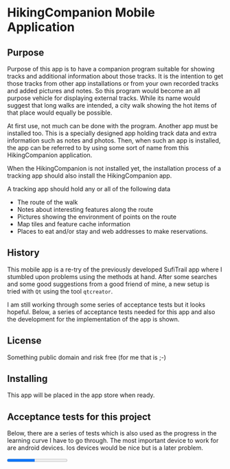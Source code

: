 # HikingCompanion Mobile Application

## Purpose
Purpose of this app is to have a companion program suitable for showing tracks and additional information about those tracks. It is the intention to get those tracks from other app installations or from your own recorded tracks and added pictures and notes. So this program would become an all purpose vehicle for displaying external tracks. While its name would suggest that long walks are intended, a city walk showing the hot items of that place would equally be possible.

At first use, not much can be done with the program. Another app must be installed too. This is a specially designed app holding track data and extra information such as notes and photos. Then, when such an app is installed, the app can be referred to by using some sort of name from this HikingCompanion application.

When the HikingCompanion is not installed yet, the installation process of a tracking app should also install the HikingCompanion app.

A tracking app should hold any or all of the following data
* The route of the walk
* Notes about interesting features along the route
* Pictures showing the environment of points on the route
* Map tiles and feature cache information
* Places to eat and/or stay and web addresses to make reservations.

## History
This mobile app is a re-try of the previously developed SufiTrail app where I stumbled upon problems using the methods at hand. After some searches and some good suggestions from a good friend of mine, a new setup is tried with `Qt` using the tool `qtcreator`.

I am still working through some series of acceptance tests but it looks hopeful. Below, a series of acceptance tests needed for this app and also the development for the implementation of the app is shown.

## License
Something public domain and risk free (for me that is ;-)

## Installing
This app will be placed in the app store when ready.


## Acceptance tests for this project
Below, there are a series of tests which is also used as the progress in the learning curve I have to go through. The most important device to work for are android devices. Ios devices would be nice but is a later problem.

<progress max=48 value="22" />

* [x] Android SDK, NDK and OpenJDK installation using Android Studio and linux installation tools.
* [ ] Xcode for ios
* [x] Configuration of qtcreator.
* [x] Setup devices for android
* [x] Setup devices for ios
* Run a few examples
  * [x] Build and run an example for the desktop
  * [x] Build, upload and run an example for an android device
  * [ ] Build, upload and run an example for an ios device

* QML Gui
  * [x] Create some GUI with fields and change things
  * [x] Build, upload and run this GUI on android device
  * [ ] Build, upload and run this GUI on ios device

  * Input processing
    * [x] Text input and show input
    * [x] Html or Rich text
    * [x] Scroll and wrap text
    * [x] Toolbar and normal buttons and processing
    * [ ] Radio buttons and show result
    * [ ] Check buttons and show result
    * [x] Make use of javascript for processing of events
    * [ ] Showing lists
    * [ ] Generating a list
    * [ ] Tables

  * Navigation. There are several implementations possible
    * [x] Show a menu. This is done using a `Column` component wherein `ToolButton` components are placed.
    * [x] Multipages. Pages are created in separate files using the `Page` component.
    * [x] Selecting pages from the menu.

* Integration of QML and C++. See for info [here][qtc-c++].
  * [x] Create a class with some variables and methods using <QObject> and other external modules
  * [x] Use the class in a QML description
  * [x] Debugging using qDebug() and using <QDebug>

* [x] Go into an existing directory using QDir
* [x] Open, read, write and create a file using QFile
* [ ] Create, test and delete a directory using QDir
* [ ] Build a directory tree using QDir

* XML processing to read and write qpx data and configuration files.
  * [x] Read and process an XML file. See also [this doc][qtc-xml].
  * [ ] Create an XML DOM tree
  * [ ] Save XML from DOM tree

* Map processing
  * [ ] Show a map
  * [ ] Move and zoom the map
  * Add information to map
    * [ ] Add a track using lines
    * [ ] Add features using icons
    * [ ] Make features clickable

* Device sensors
  * [ ] Location
  * [ ] Compass
  * [ ] Orientation
  * [ ] Battery
  * [ ] network device, online/offline

* Miscellaneous
  * [ ] Language switching using QLocale. See also Resources.
  * [ ] Android manifest
  * [ ] Desktop icon
  * [ ] Desktop widget


# Progress of the application
Next, the developing progress is shown here. Several entries are also in the acceptance tests to see if those things are possible because the purpose of the acceptance tests are to find out what Qt and the qtcreator tool is capable of.

## Events and devices to listen to
<progress value="0" max="7" />

There are several events which occur upon changing conditions in a device. These events must be captured for further actions.
* [ ] Battery condition to warn user of battery low state. App might dim display or perform other actions to save energy.
* [ ] Gps information to get current location.
* [ ] Network on and off line mode to update map and feature cache as well as send user data to a server
* [ ] Device compass to show map correctly pointing the map-north to the real north.
* [ ] Resize events to change from portrait to landscape mode and back. Responsive. Needed to display everything in proper sizes.
* [ ] Camera to add a picture as a point on the map when saved.
* [ ] Time and clock.

## Caching

Caching of data is needed for those moments that there is no network available.

<progress value='0' max='4' />

* [ ] At start up and network is on and a track is installed, caching must start. Caching must be inhibited when network is off or very slow.
* [ ] Store data (like date and time) to check for revisiting the caching process.
* Tile caching.
  * [ ] Make caching process visible when done for the first time. This can be a long process. Low resolution tiles are cached for places such as the current location when it is off track. Make use of the cache information provided by the installed track app.
* Feature caching.
    * [ ] Cache features using the information provided by the installed track app.
* Try to get weather forecast and cache (short term) this information too.

## The Menu
<progress value="2" max="4" />

* [x] Pressing the menu button `☰` shown on the map or other pages, will open a pane from the side to show a menu of options. A click on an entry will show another page. When selecting an entry, the menu is closed and a page will appear.
* [ ] Each page may have a button `🏠` to the map page. Pressing that will return to the map page

* [x] Layout of menu.
* [ ] Layout of all pages must be coherent and matching the pages and colors from the book.

## The pages of the application
A series of screen descriptions the application can show.

### Display on tablet screen
<progress value="0" max="2" />

* [ ] An icon must be designed
* [ ] A widget showing small part of a chart?

### Splash screen
<progress value="0" max="4" />

When starting the program, the app must show a splash screen with a nice hiking picture on it while the program gets ready in the background. When it is, the splash screen is removed.

  * [ ] Show a screen with a nice picture. Keep this displayed until everything is initialized. This provides for a better user experience.
  * [ ] Show a progress bar.
  * [ ] Show text displaying the task it is executing
  * [ ] Image must be made complete with some text

####  The pages to select from the menu

  * **Map**: Show map.
  * **Info**: Show route information
  * **Tracks**: Select a track.
  * **Feature** Show history, or other info.
  * **Start**: Record your track data.
  * **Config**: Configuration of user and program data.
  * **About**: Show a page with version, people and contacts.
  * **Exit**: Close the application.

## Start page
<progress value="10" max="14" />

The map page is the home page named **Map** below in the list of menu entries. On this page the following is shown;

  * Map. The map is displayed over the full width and height of the device.
    * [x] Map displayed, move around with swipe.
    * [x] Map should fill page automatically.
    * [x] Map, Menu and buttons must be adjusted when device is rotated.
    * [ ] Show features for starting scale of map.
    * [ ] Map layer for hightlines and/or shades
    * [x] Show current location.
    * [x] A dashed line is shown from urrent location to closest point on the track to show that the hiker wanders off route.
  * Zoom buttons. The buttons are placed on the left side.
    * [x] zooming with buttons.
    * [x] zooming by pinching (on mobile device).
    * [ ] Reveal more features when zooming in.
    * [ ] Remove features when zooming out.
  * North arrow button on the top right side.
    * [x] Click action aligns map to the north.
  * Open menu button ☰. Button is placed just below the north arrow.
    * [x] Click action shows the menu on the right side of the page.
  * Open street map attribute on the bottom right of the map.
    * [x] OSM attribution is displayed.

## The info page
<progress value="1" max="1" />

  The info page shows information of the currently selected track. There are 40 tracks to walk in 40 days so we need 40 pages of data. The info page is loaded from a file from the `www/info` directory when a track is selected.

  * [x] Fill the info page after selecting a track. Previous data must be removed.

#### The information pages for each track
<progress value="1" max="40" />

  The following pages must have some info
  * [x] 01 Istanbul City
  * [ ] 02 Yalova Gökçedere
  * [ ] 03 Gökçedere Güneyköy
  * [ ] 04 Güneyköy Orhangazi
  * [ ] 05 Orhangazi Çakırlı
  * [ ] 06 Çakırlı Mahmudiye
  * [ ] 07 Mahmudiyei İznik
  * [ ] 08 Iznik Bereket
  * [ ] 09 Bereket Osmaneli
  * [ ] 10 Osmaneli Vezirhan
  * [ ] 11 Vezirhan Bilecik
  * [ ] 12 Bilecik Küre
  * [ ] 13 Küre Sögüt
  * [ ] 14 Sögüt Yeşilyurt
  * [ ] 15 Yeşilyurt Alınca
  * [ ] 16 Alınca Eskişehir
  * [ ] 17 Eskişehir Süpüren
  * [ ] 18 Süpüren Sarayören
  * [ ] 19 Sarayören Seyitgazi
  * [ ] 20 Seyitgazi Sükranlı
  * [ ] 21 Sükranlı Ağlarca
  * [ ] 22 Ağlarca Muratkoru
  * [ ] 23 Muratkoru Gömü
  * [ ] 24 Gömü Emirdağ
  * [ ] 25 Emirdag Karacalar
  * [ ] 26 Karacalar Emirdede Tepesi
  * [ ] 27 Emirdede Tepesi Kemerkaya
  * [ ] 28 Kemerkaya Taşağıl
  * [ ] 29 Taşağıl Çay
  * [ ] 30 Çay Yakasenek
  * [ ] 31 Yakasenek Ulupinar
  * [ ] 32 Ulupinar Akşehir
  * [ ] 33 Akşehir Çakırlar
  * [ ] 34 Çakırlar Doganhisarn
  * [ ] 35 Doganhisar Aşağı Çığıl
  * [ ] 36 Aşağı Çığıl Derbent
  * [ ] 37 Derbent Salahattin
  * [ ] 38 Basarakavak Küçükmuhsine
  * [ ] 39 Küçükmuhsine Sille
  * [ ] 40 Sille Konya


## The Tracks page
<progress value="6" max="6" />

  * [x] Generate the page from the directory contents and the gpx track name found in those files.
  * [x] Show map when a selection is made.
  * [x] The route is displayed.
  * [x] The route is centered on page. This depends if information is available in the user track.
  * [x] The route is zoomed so as to fit the page. This depends if information is available in the user track.
  * [x] Show dashed line from current location to closest point on the trail when off trail (further than, lets say, 1 kilometer).

## The Features page
The Features page is filled when a feature is clicked. First a balloon is showed on the map pointing to the feature with text and a 'more ...' on the bottom.

<progress value="0" max="6" />

  * Selection of features to show;
    * [ ] Restaurant - reservation information and facility
    * [ ] Hotel etc - booking information and facility
    * [ ] Mosque - historic background
    * [ ] City, village - historic background, city elders contact info, etc.
  * [ ] Show balloon with info
  * [ ] Show extra info on info page

## The Config page

<progress value="0" max="4" />

  * [ ] Text message about users consent of sending data to server. Make rest of the questions available if user wants to provide personal data
  * [ ] Username
  * [ ] Email addresses
  * [ ] Where to save data; on local or external memory. Make gray or remove setting if there is no ecternal memory.

## The Start page
This is a page where a gps track can be started.

<progress value="5" max="8" />

* [x] Start tracking
* Stop and save tracking
  * [x] Convert coordinates into gpx XML text
  * [x] Save text into file
  * [ ] Display track in a list
  * [ ] Show track on screen
  * [ ] Keep on disk after reinstall/update
* [x] Postpone tracking
* [x] Continue tracking

## The About page
This is an overview of people involved and their tasks. Also other info can be shown such as a version number.

<progress value="2" max="3" />

  * [x] Show the members of the Sufi trail group.
  * [x] Show current version of the program.
  * [ ] Read version number from elsewhere, e.g. android manifest, and insert it when generating the html from sxml.

## The Exit page
This should show a dialog to ask the user if he/she really wants to quit the program.

<progress value="1" max="4" />

  * [ ] Show quit dialog
  * [ ] Recorded track must be saved if still unsaved.
  * [x] Exit program.
  * [ ] Keep program active in background.

# Other items or problems to think about

<progress value="0" max="8" />

  * [ ] Color mapping must match that of the maps printed on paper.
  * [ ] Add ability to choose other color maps for visual impaired or color blind people.
  * [ ] By what license should the project be protected
  * [ ] Privacy considerations

# Track data
The app uses gpx data from a file to read track information. It is shown and zoomed in on it when first loaded. These gpx files must be edited (by a separate program) to add some data in the `metadata` section of the gpx file.

<progress value="17" max="18" />

* [x] Program to make the calculations and store in gpx file: `gpx-edit.pl6`. It makes use of module Tracks.pm6.
* [x] Program `convert-all-tracks.pl6` to find all gpx files from `./Data/Tracks original` and call `gpx-edit.pl6` for each file found. The results are saved in `./www/tracks`.
* [x] The program `gpx-edit.pl6` calculates minimum and maximum of longitude and latitude and stores it in the xpath `/gpx/metadata/bounds`.
* The program also stores other data in the xpath `/gpx/metadata` of the gpx file.
  * [x] `name`; filename without '.gpx' and punctuation replaced by spaces.
  * [x] `desc`; **hiking routes from Istanbul to Konya**.
  * [x] `author`; **Sufi trail**.
  * [x] `copyright`; **Sufi trail**.
  * [x] `link` reference; **http://www.sufitrail.com/**. Its link text is **Sufi Trail Hike**.
  * [x] `time`; date and time of conversion.
  * [x] `keywords`; **hike**, **Konya**, **Istanbul** and some others taken from the filename.
  * [x] `bounds`; (mentioned above). It is set if it is not available. When found, it is not overwritten. This is how Garmin uses it!
  * `extensions` field is not used.

* [x] Remove all spaces between elements thereby making the gpx file smaller.
* Other wishes.
  * [x] Convert tracks one by one.
  * [ ] Compress the track to a smaller format to make the payload smaller.
  * [x] Sufi track is in one gpx file. Need to split them up to have a smaller footprint, especially when more features are put into the gpx as waypoints.
  * [x] Extract the waypoints from the sufi track gpx file into separate file.
  * [x] Extract separate tracks from the total sufi trail
  * [x] Adjust program to check for the Garmin way of storing boundaries and if not there use the same format.

# Todo
* Move buttons on other pages to the left side, same as where it is on map.
* A button on map to go to the current location when far from track.
* Use the same button to go back to the track when hiker is far from current location.

# Qt and qtcreator
* Big changes because JavaScript cannot do things the easy way. Time to look around for better development environments. For the moment I'm looking into Qt with the `qtcreator` program. It can handle several types of OS on desktop and mobile devices like linux, IOS, Android and Windows. Also the languages to work in are `C++`, `QML` and `JavaScript`. The rest is generated by the program.

## Acceptance tests for this project
Below there are a series of tests which is also used as the progress in the learning curve I have to go through. The most important device to work for are android devices. Ios devices would be nice but is a later problem.

<progress max=43 value="18" />

* [x] Android SDK, NDK and OpenJDK mapping
* [x] Devices
* Run a few examples
  * [x] Build and run an example for the desktop
  * [x] Build, upload and run an example for an android device
  * [ ] Build, upload and run an example for an ios device

* QML Gui
  * [x] Create some GUI with fields and change things
  * [x] Build, run and upload this GUI to android device
  * [ ] Build, upload and run this GUI ios device

  * Input processing
    * [x] text input and show input
    * [x] buttons and show reaction
    * [ ] radio buttons and show result
    * [ ] check buttons and show result
    * [ ] Make use of javascript for processing

  * Gui
    * [ ] Showing lists
    * [ ] Generating a list
    * [ ] Tables
    * [ ] Html or Rich text

  * Navigation. There are several implementations possible
    * [x] Show a menu. This is done using a `Column` class wherein `ToolButton`s are placed.
    * [x] Multipages. Pages are created in separate files using the `Page` class.
    * [x] Move between pages.

* Integration of QML and C++. See for info [here][qtc-c++].
  * [x] Create a class with some variables and methods using <QObject> and other external modules
  * [x] Use the class in QML description
  * [x] Debugging using qDebug() and included file <QDebug>


* [ ] Create, test and delete a directory using QDir
* [ ] Build a directory tree
* [x] Go into an existing directory
* [x] Open, read, write and create a file using QFile

* XML processing to read and write qpx data and configuration files.
  * [x] Read and process an XML file. See also [this doc][qtc-xml].
  * [ ] Create an XML DOM tree
  * [ ] Save XML from DOM tree

* Map processing
  * [ ] Show a map
  * [ ] Move and zoom the map
  * Add information to map
    * [ ] Add a track using lines
    * [ ] Add features using icons
    * [ ] Make features clickable

  * Caching
    * [ ] Download tiles
    * [ ] Use tiles for map when offline

* Device sensors
  * [ ] Location
  * [ ] Compass
  * [ ] Orientation
  * [ ] Battery
  * [ ] network device, online/offline

* Miscellaneous
  * [ ] Language switching using QLocale. See also Resources.
  * [ ] Android manifest
  * [ ] Desktop icon
  * [ ] Desktop widget

# Bugs



## Changes

* 0.3.0
  * Make a page framework
  * Loading text from file into a page
* 0.2.0
  * Menu with some entries
  * Fade in and out of menu
  * Made a few pages with a menu open button
  * Selecting an entry will show page and close menu
* 0.1.0
  * Building framework
* 0.0.1
  * Start project

# Contact

Developer: Marcel Timmerman
EMail: mt1957@gmail.com
